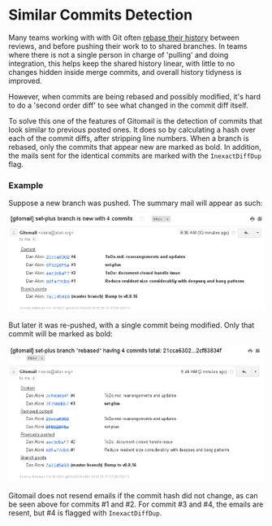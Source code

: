 # Similar Commits Detection

Many teams working with with Git often [rebase their history](https://www.atlassian.com/git/tutorials/merging-vs-rebasing) between reviews, and before pushing their work to to shared branches. In teams where there is not a single person in charge of 'pulling' and doing integration, this helps keep the shared history linear, with little to no changes hidden inside merge commits, and overall history tidyness is improved.

However, when commits are being rebased and possibly modified, it's hard to do a 'second order diff' to see what changed in the commit diff itself.

To solve this one of the features of Gitomail is the detection of commits that look similar to previous posted ones. It does so by calculating a hash over each of the commit diffs, after stripping line numbers. When a branch is rebased, only the commits that appear new are marked as bold. In addition, the mails sent for the identical commits are marked with the `InexactDiffDup` flag.

### Example

Suppose a new branch was pushed. The summary mail will appear as such:

![example](rebase2.png)

But later it was re-pushed, with a single commit being modified. Only that commit will be marked as bold:

![example](rebase1.png)

Gitomail does not resend emails if the commit hash did not change, as can be seen above for commits #1 and #2. For commit #3 and #4, the emails are resent, but #4 is flagged with `InexactDiffDup`.
